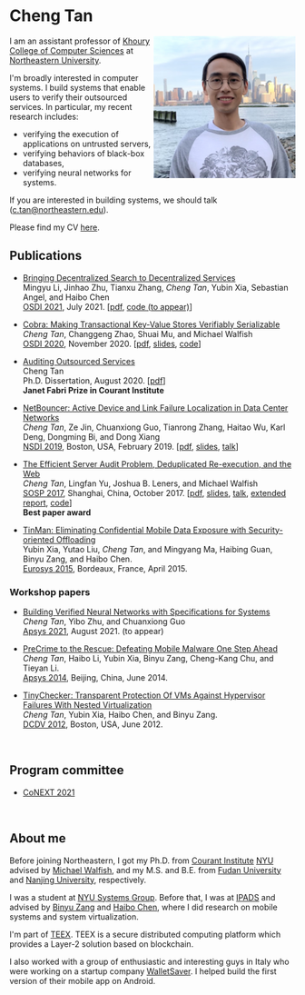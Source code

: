 ---
---

# Cheng Tan

  <img align="right" src="doc/info/cheng_19_NYU.JPG" width="250">

  <!-- <img src="doc/info/cheng_19_NYU.JPG" width="200" class="align-right" > -->
  <!-- ![image-title-here](doc/info/cheng_19_NYU.jpg){: .align-right width="200"} -->

  I am an assistant professor of [Khoury College of Computer Sciences](https://www.khoury.northeastern.edu/) 
  at [Northeastern University](https://www.northeastern.edu/).

  <!--I work on systems. -->
  I'm broadly interested in computer systems.
  I build systems that enable
  users to verify their outsourced services.
  In particular, my recent research includes:

  * verifying the execution of applications on untrusted servers,
  * verifying behaviors of black-box databases,
  * verifying neural networks for systems.

  If you are interested in building systems, we should talk (c.tan@northeastern.edu).

  Please find my CV [here](doc/info/cv.pdf).


## Publications

* [Bringing Decentralized Search to Decentralized Services](doc/papers/bringing21mingyu.pdf)  
  Mingyu Li, Jinhao Zhu, Tianxu Zhang, _Cheng Tan_, Yubin Xia, Sebastian Angel, and Haibo Chen  
  [OSDI 2021](https://www.usenix.org/conference/osdi21), July 2021.
  \[[pdf](doc/papers/bringing21mingyu.pdf),
  [code (to appear)](https://github.com/SJTU-IPADS/DeSearch)\]

* [Cobra: Making Transactional Key-Value Stores Verifiably Serializable](doc/papers/cobra20tan.pdf)  
  _Cheng Tan_, Changgeng Zhao, Shuai Mu, and Michael Walfish  
  [OSDI 2020](https://www.usenix.org/conference/osdi20), November 2020.
  \[[pdf](doc/papers/cobra20tan.pdf),
  [slides](https://www.usenix.org/sites/default/files/conference/protected-files/osdi20_slides_tan.pdf),
  [code](https://github.com/DBCobra/CobraHome)\]


* [Auditing Outsourced Services](doc/papers/thesis.pdf)  
  Cheng Tan  
  Ph.D. Dissertation, August 2020.
  \[[pdf](doc/papers/thesis.pdf)\]  
  **Janet Fabri Prize in Courant Institute**


* [NetBouncer: Active Device and Link Failure Localization in Data Center Networks](doc/papers/netbouncer19tan.pdf)  
  _Cheng Tan_, Ze Jin, Chuanxiong Guo, Tianrong Zhang, Haitao Wu, Karl Deng, Dongming Bi, and Dong Xiang  
  [NSDI 2019](https://www.usenix.org/conference/nsdi19), Boston, USA, February 2019.
  \[[pdf](doc/papers/netbouncer19tan.pdf),
    [slides](https://www.usenix.org/sites/default/files/conference/protected-files/nsdi19_slides_cheng_tan.pdf), [talk](https://www.youtube.com/watch?v=ncujDdW1wrE)\]

* [The Efficient Server Audit Problem, Deduplicated Re-execution, and the Web](project/orochi.html)  
  _Cheng Tan_, Lingfan Yu, Joshua B. Leners, and Michael Walfish  
  [SOSP 2017](https://www.sigops.org/sosp/sosp17/), Shanghai, China, October 2017.
  \[[pdf](doc/papers/efficient17tan.pdf),
  [slides](https://www.sigops.org/s/conferences/sosp/2017/slides/cheng-sosp17-slides.pdf), [talk](http://delivery.acm.org/10.1145/3140000/3132760/server_audit.mp4?ip=216.165.95.184&id=3132760&acc=ACTIVE%20SERVICE&key=36E5A5D4E382B3FA%2E36E5A5D4E382B3FA%2E4D4702B0C3E38B35%2E4D4702B0C3E38B35&__acm__=1566868999_3ea48fc35a47483d1c776b213803183c), [extended report](https://arxiv.org/abs/1709.08501), [code](https://github.com/OrochiProject/orochi)\]  
  **Best paper award**

* [TinMan: Eliminating Confidential Mobile Data Exposure with Security-oriented Offloading](doc/papers/tinman15xia.pdf)  
  Yubin Xia, Yutao Liu, _Cheng Tan_, and Mingyang Ma, Haibing Guan, Binyu Zang, and Haibo Chen.  
  [Eurosys 2015](http://eurosys2015.labri.fr/), Bordeaux, France, April 2015.

### Workshop papers

* [Building Verified Neural Networks with Specifications for Systems]()  
  _Cheng Tan_, Yibo Zhu, and Chuanxiong Guo  
  [Apsys 2021](https://i.cs.hku.hk/apsys2021/), August 2021.
  (to appear)


* [PreCrime to the Rescue: Defeating Mobile Malware One Step Ahead](doc/papers/precrime14tan.pdf)  
  _Cheng Tan_, Haibo Li, Yubin Xia, Binyu Zang, Cheng-Kang Chu, and Tieyan Li.  
  [Apsys 2014](http://acs.ict.ac.cn/apsys2014/), Beijing, China, June 2014.

* [TinyChecker: Transparent Protection Of VMs Against Hypervisor Failures With Nested Virtualization](doc/papers/tinychecker12tan.pdf)  
  _Cheng Tan_, Yubin Xia, Haibo Chen, and Binyu Zang.  
  [DCDV 2012](http://www.cse.ust.hk/DCDV2012/), Boston, USA, June 2012.

<br>

## Program committee

* [CoNEXT 2021](https://conferences2.sigcomm.org/co-next/2021/)

<br>

## About me

Before joining Northeastern, I got my Ph.D. from [Courant Institute](https://cims.nyu.edu/) [NYU](http://www.nyu.edu)
advised by [Michael Walfish](https://cs.nyu.edu/~mwalfish/),
and my M.S. and B.E.
from [Fudan University](http://www.fudan.edu.cn/en/) and
[Nanjing University](http://www.nju.edu.cn/html/eng/1.html), respectively.
<!--all in Computer Software Engineering.-->

I was a student at [NYU Systems Group](http://news.cs.nyu.edu/).
Before that, I was at [IPADS](http://ipads.se.sjtu.edu.cn/) and advised by
[Binyu Zang](http://ppi.fudan.edu.cn/art/binyu_zang)
and [Haibo Chen](http://ipads.se.sjtu.edu.cn/pub:members:haibo_chen),
where I did research on mobile systems and system virtualization.

I'm part of [TEEX](https://teex.io). TEEX is a secure distributed computing
platform which provides a Layer-2 solution based on blockchain.

I also worked with a group of enthusiastic and interesting guys in
Italy who were working on a startup company [WalletSaver](http://www.walletsaver.com/).
I helped build the first version of their mobile app on Android.

<br>

<!--
## Contact Information

Department of Computer Science  
Courant Institute of Mathematical Sciences  
New York University  
60 5th Ave, Office 424  
New York, NY 10011  
-->

<!-- email: naizhengtan at gmail.com -->
